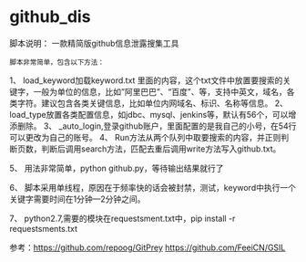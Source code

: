 # github_dis

脚本说明：
	一款精简版github信息泄露搜集工具

	脚本非常简单，包含以下方法：
1、	load_keyword加载keyword.txt 里面的内容，这个txt文件中放置要搜索的关键字，一般为单位的信息，比如”阿里巴巴”、“百度”、等，支持中英文，域名，各类字符。建议包含各类关键信息，比如单位内网域名、标识、名称等信息。
2、	load_type放置各类配置信息，如jdbc、mysql、jenkins等，默认有56个，可以增添删除。
3、	_auto_login,登录github账户，里面配置的是我自己的小号，在54行可以更改为自己的账号。
4、	Run方法从两个队列中取要搜索的内容，并正则判断页数，判断后调用search方法，匹配去重后调用write方法写入github.txt。

5、	用法非常简单，python github.py，等待输出结果就行了

6、	脚本采用单线程，原因在于频率快的话会被封禁，测试，keyword中执行一个关键字需要时间在1分钟—2分钟之间。

7、	python2.7,需要的模块在requestsment.txt中，pip install -r requestsments.txt

参考：https://github.com/repoog/GitPrey
	  https://github.com/FeeiCN/GSIL
